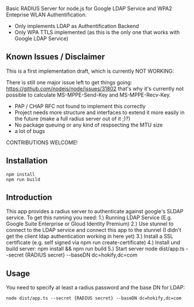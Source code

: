 Basic RADIUS Server for node.js for Google LDAP Service and WPA2 Enteprise WLAN Authentification.
* Only implements LDAP as Authentification Backend
* Only WPA TTLS implemented (as this is the only one that works with Google LDAP Service)

## Known Issues / Disclaimer

This is a first implementation draft, which is currently NOT WORKING:

There is still one major issue left to get things going:
https://github.com/nodejs/node/issues/31802
that's why it's currently not possible to calculate MS-MPPE-Send-Key and MS-MPPE-Recv-Key.

* PAP / CHAP RFC not found to implement this correctly
* Project needs more structure and interfaces to extend it more easily in the future (make a full radius server out of it ;)?)
* No package queuing or any kind of respsecting the MTU size
* a lot of bugs

CONTRIBUTIONS WELCOME!

## Installation

    npm install
    npm run build

## Introduction

This app provides a radius server to authenticate against google's SLDAP service. To get this running
 you need:
 1.) Running LDAP Service (E.g. Google Suite Enterprise or Gloud Identity Premium)
 2.) Use stunnel to connect to the LDAP service and connect this app to the stunnel (I didn't get the client ldap authentication working in here yet)
 3.) Install a SSL certificate (e.g. self signed via npm run create-certificate)
 4.) Install und build server: npm install && npm run build
 5.) Start server node dist/app.ts --secret {RADIUS secret} --baseDN dc=hokify,dc=com
 
 
## Usage

You need to specify at least a radius password and the base DN for LDAP:

	node dist/app.ts --secret {RADIUS secret} --baseDN dc=hokify,dc=com

